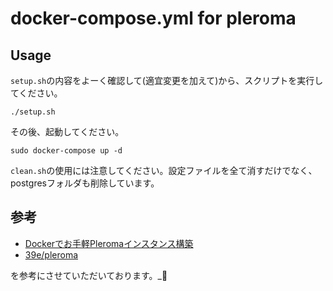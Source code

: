 # docker-compose.yml for pleroma


## Usage
`setup.sh`の内容をよーく確認して(適宜変更を加えて)から、スクリプトを実行してください。
```
./setup.sh
```
その後、起動してください。
```
sudo docker-compose up -d
```


`clean.sh`の使用には注意してください。設定ファイルを全て消すだけでなく、postgresフォルダも削除しています。

## 参考
- [Dockerでお手軽Pleromaインスタンス構築](https://qiita.com/jqtype/items/c6359924dfbe3f6e6e53)
- [39e/pleroma](https://github.com/39e/pleroma)

を参考にさせていただいております。_:bow:
